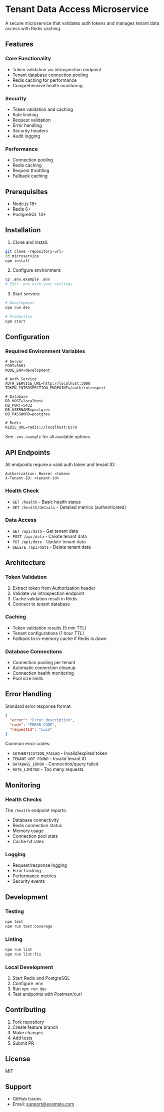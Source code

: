 # Tenant Data Access Microservice

A secure microservice that validates auth tokens and manages tenant data access with Redis caching.

## Features

### Core Functionality
- Token validation via introspection endpoint
- Tenant database connection pooling
- Redis caching for performance
- Comprehensive health monitoring

### Security
- Token validation and caching
- Rate limiting
- Request validation
- Error handling
- Security headers
- Audit logging

### Performance
- Connection pooling
- Redis caching
- Request throttling
- Fallback caching

## Prerequisites

- Node.js 18+
- Redis 6+
- PostgreSQL 14+

## Installation

1. Clone and install:
```bash
git clone <repository-url>
cd microservice
npm install
```

2. Configure environment:
```bash
cp .env.example .env
# Edit .env with your settings
```

3. Start service:
```bash
# Development
npm run dev

# Production
npm start
```

## Configuration

### Required Environment Variables

```
# Server
PORT=3001
NODE_ENV=development

# Auth Service
AUTH_SERVICE_URL=http://localhost:3000
TOKEN_INTROSPECTION_ENDPOINT=/auth/introspect

# Database
DB_HOST=localhost
DB_PORT=5432
DB_USERNAME=postgres
DB_PASSWORD=postgres

# Redis
REDIS_URL=redis://localhost:6379
```

See `.env.example` for all available options.

## API Endpoints

All endpoints require a valid auth token and tenant ID:

```
Authorization: Bearer <token>
X-Tenant-ID: <tenant-id>
```

### Health Check
- `GET /health` - Basic health status
- `GET /health/details` - Detailed metrics (authenticated)

### Data Access
- `GET /api/data` - Get tenant data
- `POST /api/data` - Create tenant data
- `PUT /api/data` - Update tenant data
- `DELETE /api/data` - Delete tenant data

## Architecture

### Token Validation
1. Extract token from Authorization header
2. Validate via introspection endpoint
3. Cache validation result in Redis
4. Connect to tenant database

### Caching
- Token validation results (5 min TTL)
- Tenant configurations (1 hour TTL)
- Fallback to in-memory cache if Redis is down

### Database Connections
- Connection pooling per tenant
- Automatic connection cleanup
- Connection health monitoring
- Pool size limits

## Error Handling

Standard error response format:
```json
{
  "error": "Error description",
  "code": "ERROR_CODE",
  "requestId": "uuid"
}
```

Common error codes:
- `AUTHENTICATION_FAILED` - Invalid/expired token
- `TENANT_NOT_FOUND` - Invalid tenant ID
- `DATABASE_ERROR` - Connection/query failed
- `RATE_LIMITED` - Too many requests

## Monitoring

### Health Checks
The `/health` endpoint reports:
- Database connectivity
- Redis connection status
- Memory usage
- Connection pool stats
- Cache hit rates

### Logging
- Request/response logging
- Error tracking
- Performance metrics
- Security events

## Development

### Testing
```bash
npm test
npm run test:coverage
```

### Linting
```bash
npm run lint
npm run lint:fix
```

### Local Development
1. Start Redis and PostgreSQL
2. Configure .env
3. Run `npm run dev`
4. Test endpoints with Postman/curl

## Contributing

1. Fork repository
2. Create feature branch
3. Make changes
4. Add tests
5. Submit PR

## License

MIT

## Support

- GitHub Issues
- Email: support@example.com
